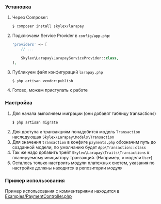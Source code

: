 ### Установка
1. Через Composer:
    ``` bash
    $ composer install skylex/larapay
    ```
2. Подключаем Service Provider в `config/app.php`:
    ``` php
    'providers' => [
        // ...
        
        Skylex\Larapay\LarapayServiceProvider::class,
    ],
    ```
3. Публикуем файл конфигураций  `larapay.php`
    ``` bash
    $ php artisan vendor:publish
    ```
4. Готово, можем приступать к работе

### Настройка
1. Для начала выполняем миграции (они добавят таблицу transactions)
    ``` bash
    $ php artisan migrate
    ```
2. Для доступа к транзакциям понадобится модель `Transaction` наследующая `Skylex\Larapay\Models\Transaction`
3. Для значения `transaction` в конфиге `payments.php`
    обозначим путь до созданной модели, по умолчанию будет `App\Transaction::class` 
4. Так же надо добавить трейт `Skylex\Larapay\Traits\Transactions` к планируемому инициатору
    транзакций. (Например, к модели `User`)
5. Осталось только настроить модули платежных систем,
    указания по настройке должны находится в репозитории модуля
    
### Пример использования
Пример использования с комментариями находится
    в [Examples/PaymentController.php](../src/Examples/PaymentController.php)
